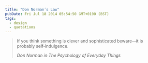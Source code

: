 ```yaml
---
title: "Don Norman’s Law"
pubDate: Fri Jul 18 2014 05:54:50 GMT+0100 (BST)
tags:
  - design
  - quotations
---
```


<blockquote><p>If you think something is clever and sophisticated beware&#x2014;it is probably self-indulgence.</p><cite>Don Norman <span class="byline lower">in</span> The Psychology of Everyday Things</cite></blockquote>
